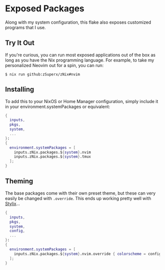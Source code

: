 # Exposed Packages

Along with my system configuration, this flake also exposes customized programs
that I use. 

## Try It Out

If you're curious, you can run most exposed applications out of the box as long
as you have the Nix programming language. For example, to take my personalized
Neovim out for a spin, you can run:

```
$ nix run github:zSuperx/zNix#nvim
```

## Installing

To add this to your NixOS or Home Manager configuration, simply include it in
your environment.systemPackages or equivalent:

```nix
{
  inputs,
  pkgs,
  system,
  ...
}:
{
  environment.systemPackages = [
    inputs.zNix.packages.${system}.nvim
    inputs.zNix.packages.${system}.tmux
  ];
}
```

## Theming

The base packages come with their own preset theme, but these can very easily
be changed with `.override`. This ends up working pretty well with
[Stylix](https://github.com/nix-community/stylix)...

```nix
{
  inputs,
  pkgs,
  system,
  config,
  ...
}:
{
  environment.systemPackages = [
    inputs.zNix.packages.${system}.nvim.override { colorscheme = config.lib.stylix.colors; };
  ];
}
```

